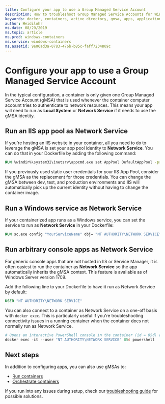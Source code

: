 ```yaml
---
title: Configure your app to use a Group Managed Service Account
description: How to troubleshoot Group Managed Service Accounts for Windows containers
keywords: docker, containers, active directory, gmsa, apps, applications
author: Heidilohr
ms.date: 08/20/2019
ms.topic: article
ms.prod: windows-containers
ms.service: windows-containers
ms.assetid: 9e06ad3a-0783-476b-b85c-faff7234809c
---
```

# Configure your app to use a Group Managed Service Account

In the typical configuration, a container is only given one Group Managed Service Account (gMSA) that is used whenever the container computer account tries to authenticate to network resources. This means your app will need to run as **Local System** or **Network Service** if it needs to use the gMSA identity.

## Run an IIS app pool as Network Service

If you're hosting an IIS website in your container, all you need to do to leverage the gMSA is set your app pool identity to **Network Service**. You can do that in your Dockerfile by adding the following command:

```dockerfile
RUN %windir%\system32\inetsrv\appcmd.exe set AppPool DefaultAppPool -processModel.identityType:NetworkService
```

If you previously used static user credentials for your IIS App Pool, consider the gMSA as the replacement for those credentials. You can change the gMSA between dev, test, and production environments and IIS will automatically pick up the current identity without having to change the container image.

## Run a Windows service as Network Service

If your containerized app runs as a Windows service, you can set the service to run as **Network Service** in your Dockerfile:

```dockerfile
RUN sc.exe config "YourServiceName" obj= "NT AUTHORITY\NETWORK SERVICE" password= ""
```

## Run arbitrary console apps as Network Service

For generic console apps that are not hosted in IIS or Service Manager, it is often easiest to run the container as **Network Service** so the app automatically inherits the gMSA context. This feature is available as of Windows Server version 1709.

Add the following line to your Dockerfile to have it run as Network Service by default:

```dockerfile
USER "NT AUTHORITY\NETWORK SERVICE"
```

You can also connect to a container as Network Service on a one-off basis with `docker exec`. This is particularly useful if you're troubleshooting connectivity issues in a running container when the container does not normally run as Network Service.

```powershell
# Opens an interactive PowerShell console in the container (id = 85d) as the Network Service account
docker exec -it --user "NT AUTHORITY\NETWORK SERVICE" 85d powershell
```

## Next steps

In addition to configuring apps, you can also use gMSAs to:

- [Run containers](gmsa-run-container.md)
- [Orchestrate containers](gmsa-orchestrate-containers.md)

If you run into any issues during setup, check our [troubleshooting guide](gmsa-troubleshooting.md) for possible solutions.
